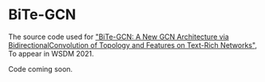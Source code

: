 # BiTe-GCN
The source code used for ["BiTe-GCN: A New GCN Architecture via BidirectionalConvolution of Topology and Features on Text-Rich Networks"](https://arxiv.org/abs/2010.12157), To appear in WSDM 2021.

Code coming soon.
